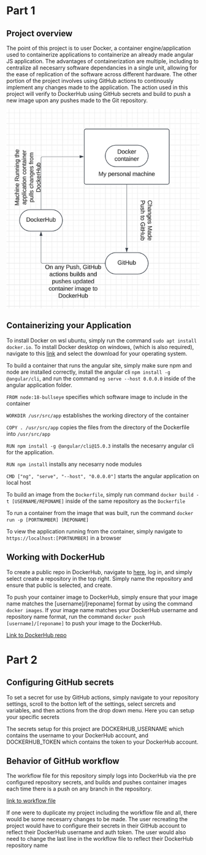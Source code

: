 # Part 1

## Project overview
The point of this project is to user Docker, a container engine/application used to containerize applications to containerize an already made angular JS application. The advantages of containerization are multiple, including to centralize all necesarry software dependancies in a single unit, allowing for the ease of replication of the software across different hardware. The other portion of the project involves using GitHub actions to continously implement any changes made to the application. The action used in this project will verify to DockerHub using GitHub secrets and build to push a new image upon any pushes made to the Git repository.

![diagram of project](https://github.com/WSU-kduncan/f24cicd-cyrus60/blob/master/ci-diagram.png) 

## Containerizing your Application
To install Docker on wsl ubuntu, simply run the command `sudo apt install docker.io`. To install Docker desktop on windows, (which is also required), navigate to this [link](https://www.docker.com/products/docker-desktop/) and select the download for your operating system.

To build a container that runs the angular site, simply make sure npm and node are installed correctly, install the angular cli `npm install -g @angular/cli`, and run the command `ng serve --host 0.0.0.0` inside of the angular application folder.

`FROM node:18-bullseye` specifies which software image to include in the container

`WORKDIR /usr/src/app` establishes the working directory of the container

`COPY . /usr/src/app` copies the files from the directory of the Dockerfile into `/usr/src/app`

`RUN npm install -g @angular/cli@15.0.3` installs the necesarry angular cli for the application.

`RUN npm install` installs any necesarry node modules

`CMD ["ng", "serve", "--host", "0.0.0.0"]` starts the angular application on local host

To build an image from the `Dockerfile`, simply run command `docker build -t [USERNAME/REPONAME]` inside of the same repository as the `Dockerfile`

To run a container from the image that was built, run the command `docker run -p [PORTNUMBER] [REPONAME]`

To view the application running from the container, simply navigate to `https://localhost:[PORTNUMBER]` in a browser

## Working with DockerHub
To create a public repo in DockerHub, navigate to [here](https://hub.docker.com), log in, and simply select create a repository in the top right. Simply name the repository and ensure that public is selected, and create.

To push your container image to DockerHub, simply ensure that your image name matches the [username]/[reponame] format by using the command `docker images`. If your image name matches your DockerHub username and repository name format, run the command `docker push [username]/[reponame]` to push your image to the DockerHub. 

[Link to DockerHub repo](https://hub.docker.com/repository/docker/cyrus60/straley-ceg3120/general)
	

# Part 2

## Configuring GitHub secrets
To set a secret for use by GitHub actions, simply navigate to your repository settings, scroll to the botton left of the settings, select sercrets and variables, and then actions from the drop down menu. Here you can setup your specific secrets

The secrets setup for this project are DOCKERHUB_USERNAME which contains the username to your DockerHub account, and DOCKERHUB_TOKEN which contains the token to your DockerHub account.

## Behavior of GitHub workflow
The workflow file for this repository simply logs into DockerHub via the pre configured repository secrets, and builds and pushes container images each time there is a push on any branch in the repository.

[link to workflow file](https://github.com/WSU-kduncan/f24cicd-cyrus60/blob/master/.github/workflows/continous-integration.yml) 

If one were to duplicate my project including the workflow file and all, there would be some necesarry changes to be made. The user recreating the project would have to configure their secrets in their GitHub account to reflect their DockerHub username and auth token. The user would also need to change the last line in the workflow file to reflect their DockerHub repository name
